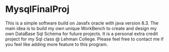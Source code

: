 # MysqlFinalProj
This is a simple software build on Javafx oracle with java version 8.3.
The main idea is to build my own unique WorkBench to create and design my own DataBase Sql Schema for future projects.
It is a personal extra credit project for my Sql class @ Lehman College. Please feel free to contact me if you feel like adding more feature to this program.


